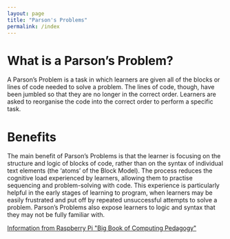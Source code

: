 ```yaml
---
layout: page
title: "Parson's Problems"
permalink: /index
---
```


# What is a Parson’s Problem? 
A Parson’s Problem is a task in which learners are given all of the blocks or lines of code needed to solve a problem. The lines of code, though, have been jumbled so that they are no longer in the correct order. Learners are asked to reorganise the code into the correct order to perform a specific task. 
# Benefits
The main benefit of Parson’s Problems is that the learner is focusing on the structure and logic of blocks of code, rather than on the syntax of individual text elements (the ‘atoms’ of the Block Model). The process reduces the cognitive load experienced by learners, allowing them to practise sequencing and problem-solving with code. This experience is particularly helpful in the early stages of learning to program, when learners may be easily frustrated and put off by repeated unsuccessful attempts to solve a problem. Parson’s Problems also expose learners to logic and syntax that they may not be fully familiar with.

[Information from Raspberry Pi "Big Book of Computing Pedagogy"](https://www.raspberrypi.org/hello-world/issues/the-big-book-of-computing-pedagogy)
